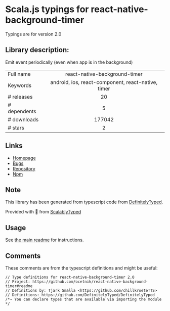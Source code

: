 
# Scala.js typings for react-native-background-timer

Typings are for version 2.0

## Library description:
Emit event periodically (even when app is in the background)

|                    |                 |
| ------------------ | :-------------: |
| Full name          | react-native-background-timer |
| Keywords           | android, ios, react-component, react-native, timer |
| # releases         | 20 |
| # dependents       | 5 |
| # downloads        | 177042 |
| # stars            | 2 |

## Links
- [Homepage](https://github.com/ocetnik/react-native-background-timer#readme)
- [Bugs](https://github.com/ocetnik/react-native-background-timer/issues)
- [Repository](https://github.com/ocetnik/react-native-background-timer)
- [Npm](https://www.npmjs.com/package/react-native-background-timer)
    


## Note
This library has been generated from typescript code from [DefinitelyTyped](https://definitelytyped.org).

Provided with :purple_heart: from [ScalablyTyped](https://github.com/oyvindberg/ScalablyTyped)

## Usage
See [the main readme](../../readme.md) for instructions.

## Comments

These comments are from the typescript definitions and might be useful:
```
// Type definitions for react-native-background-timer 2.0
// Project: https://github.com/ocetnik/react-native-background-timer#readme
// Definitions by: Tjark Smalla <https://github.com/chillkroeteTTS>
// Definitions: https://github.com/DefinitelyTyped/DefinitelyTyped
/*~ You can declare types that are available via importing the module */

```


